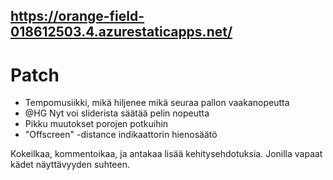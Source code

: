 ## https://orange-field-018612503.4.azurestaticapps.net/

# Patch
  - Tempomusiikki, mikä hiljenee mikä seuraa pallon vaakanopeutta
  - @HG Nyt voi sliderista säätää pelin nopeutta
  - Pikku muutokset porojen potkuihin
  - "Offscreen" -distance indikaattorin hienosäätö

Kokeilkaa, kommentoikaa, ja antakaa lisää kehitysehdotuksia.
Jonilla vapaat kädet näyttävyyden suhteen.
